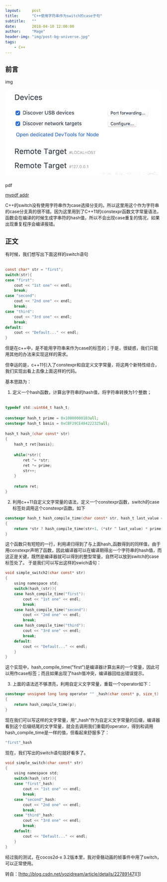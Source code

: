 ```yaml
---
layout:     post
title:      "C++使用字符串作为switch的case子句"
subtitle:   ""
date:       2018-04-10 12:00:00
author:     "Mage"
header-img: "img/post-bg-universe.jpg"
tags:
    - C++
---
```

## 前言 ##




img

![chrome安装插件后的效果图](/img/in-post/chromenodejs/1.png)


pdf

[mypdf addr](/pdf/Cyclic_Changes_of_the_Cold_Island_Effect_of_Urban_Green_Space_in_Regions_with_Hot_Summers_and_Cold_Winters.pdf)




C++的switch没有使用字符串作为case选择分支的。所以这里用这个作为字符串的case分支真的很不错。因为这里用到了C++11的constexpr函数文字常量语法，函数会在编译的时候生成字串符的hash值，所以不会出现case重复的情况，如果出现重复程序会编译报错。

## 正文 ##

有时候，我们想写出下面这样的switch语句

```C

const char* str = "first";  
switch(str){  
case "first":  
    cout << "1st one" << endl;  
    break;  
case "second":  
    cout << "2nd one" << endl;  
    break;  
case "third":  
    cout << "3rd one" << endl;  
    break;  
default:  
    cout << "Default..." << endl;  
}
```

但是在c++中，是不能用字符串来作为case的标签的；于是，很疑惑，我们只能用其他的办法来实现这样的需求。

但幸运的是，c++11引入了constexpr和自定义文字常量，将这两个新特性结合，我们实现出看上去像上面这样的代码。

基本思路为：

1. 定义一个hash函数，计算出字符串的hash值，将字符串转换为1个整数；

```C

typedef std::uint64_t hash_t;  
   
constexpr hash_t prime = 0x100000001B3ull;  
constexpr hash_t basis = 0xCBF29CE484222325ull;  
  
hash_t hash_(char const* str)  
{  
    hash_t ret{basis};  
   
    while(*str){  
        ret ^= *str;  
        ret *= prime;  
        str++;  
    }  
   
    return ret;  
}  
```

2. 利用c++11自定义文字常量的语法，定义一个constexpr函数，switch的case标签处调用这个constexpr函数。如下

```C
constexpr hash_t hash_compile_time(char const* str, hash_t last_value = basis)  
{  
    return *str ? hash_compile_time(str+1, (*str ^ last_value) * prime) : last_value;  
}
```

这个函数只有短短的一行，利用递归得到了与上面hash_函数得到的同样值，由于用constexpr声明了函数，因此编译器可以在编译期得出一个字符串的hash值，而这正是关键，既然是编译器就可以得到的整型常量，自然可以放到switch的case标签处了。
于是我们可以写出这样的swich语句：

```C
void simple_switch2(char const* str)  
{  
    using namespace std;  
    switch(hash_(str)){  
    case hash_compile_time("first"):  
        cout << "1st one" << endl;  
        break;  
    case hash_compile_time("second"):  
        cout << "2nd one" << endl;  
        break;  
    case hash_compile_time("third"):  
        cout << "3rd one" << endl;  
        break;  
    default:  
        cout << "Default..." << endl;  
    }  
}  
```
这个实现中，hash_compile_time("first")是编译器计算出来的一个常量，因此可以用作case标签；而且如果出现了hash值冲突，编译器回给出错误提示。

3. 上面的语法还不够漂亮，利用自定义文字常量，重载一个operator如下：

```C
constexpr unsigned long long operator "" _hash(char const* p, size_t)  
{  
    return hash_compile_time(p);  
}  
``` 

现在我们可以写这样的文字常量，用“_hash”作为自定义文字常量的后缀，编译器看到这个后缀结尾的文字常量，就会去调用我们重载的operator，得到和调用hash_compile_time是一样的值，但看起来舒服多了：

```C
"first"_hash  
```

现在，我们写出的switch语句就好看多了。

```C
void simple_switch(char const* str)  
{  
    using namespace std;  
    switch(hash_(str)){  
    case "first"_hash:  
        cout << "1st one" << endl;  
        break;  
    case "second"_hash:  
        cout << "2nd one" << endl;  
        break;  
    case "third"_hash:  
        cout << "3rd one" << endl;  
        break;  
    default:  
        cout << "Default..." << endl;  
    }  
}  
```

经过我的测试，在cocos2d-x 3.2版本里，我对骨骼动画的帧事件中用了switch，可以正常使用。

转自：[http://blog.csdn.net/yozidream/article/details/22789147][1]

[1]:http://blog.csdn.net/yozidream/article/details/22789147